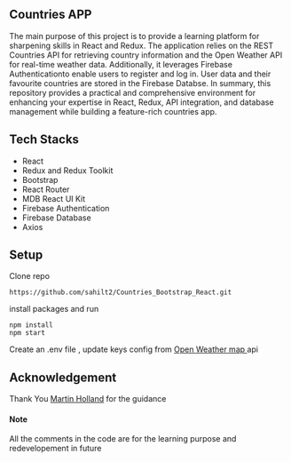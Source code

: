## Countries APP

The main purpose of this project is to provide a learning platform for sharpening skills in React and Redux. The application relies on the REST Countries API for retrieving country information and the Open Weather API for real-time weather data.
Additionally, it leverages Firebase Authenticationto enable users to register and log in. User data and their favourite countries are stored in the Firebase Databse.
In summary, this repository provides a practical and comprehensive environment for enhancing your expertise in React, Redux, API integration, and database management while building a feature-rich countries app.

## Tech Stacks

- React
- Redux and Redux Toolkit
- Bootstrap
- React Router
- MDB React UI Kit
- Firebase Authentication
- Firebase Database
- Axios

## Setup

Clone repo

```shell
https://github.com/sahilt2/Countries_Bootstrap_React.git
```

install packages and run

```shell
npm install
npm start
```

Create an .env file , update keys config from [Open Weather map ](https://openweathermap.org/api) api

## Acknowledgement

Thank You [Martin Holland](https://github.com/martin-holland) for the guidance

#### Note

All the comments in the code are for the learning purpose and redevelopement in future
